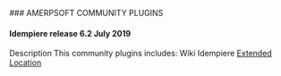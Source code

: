 ### AMERPSOFT COMMUNITY PLUGINS 
#### Idempiere release 6.2 July 2019

Description
This community plugins includes:
Wiki Idempiere [Extended Location](http://wiki.idempiere.org/en/Plugin:_Extended_Location)